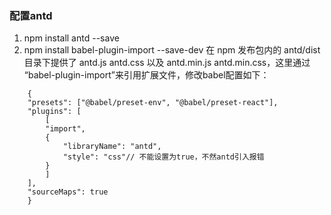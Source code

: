 ### 配置antd
1. npm install antd --save
2. npm install babel-plugin-import --save-dev  在 npm 发布包内的 antd/dist 目录下提供了 antd.js antd.css 以及 antd.min.js antd.min.css，这里通过 “babel-plugin-import”来引用扩展文件，修改babel配置如下：
``` JS
    {
    "presets": ["@babel/preset-env", "@babel/preset-react"],
    "plugins": [
        [
        "import",
        {
            "libraryName": "antd",
            "style": "css"// 不能设置为true，不然antd引入报错
        }
        ]
    ],
    "sourceMaps": true
    }
```